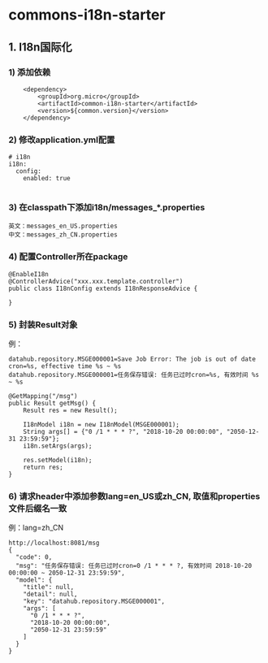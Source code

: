 # commons-i18n-starter

## 1. I18n国际化

### 1) 添加依赖

```
	<dependency>
		<groupId>org.micro</groupId>
		<artifactId>common-i18n-starter</artifactId>
		<version>${common.version}</version>
	</dependency>

```

### 2) 修改application.yml配置

```
# i18n
i18n:
  config:
    enabled: true
    
```

### 3) 在classpath下添加i18n/messages_*.properties

```
英文：messages_en_US.properties
中文：messages_zh_CN.properties

```

### 4) 配置Controller所在package

```
@EnableI18n
@ControllerAdvice("xxx.xxx.template.controller")
public class I18nConfig extends I18nResponseAdvice {

}

```

### 5) 封装Result对象

例：

```
datahub.repository.MSGE000001=Save Job Error: The job is out of date cron=%s, effective time %s ~ %s
datahub.repository.MSGE000001=任务保存错误: 任务已过时cron=%s, 有效时间 %s ~ %s

@GetMapping("/msg")
public Result getMsg() {
	Result res = new Result();
	
	I18nModel i18n = new I18nModel(MSGE000001);
	String args[] = {"0 /1 * * * ?", "2018-10-20 00:00:00", "2050-12-31 23:59:59"};
	i18n.setArgs(args);
	
	res.setModel(i18n);
	return res;
}

```

### 6) 请求header中添加参数lang=en_US或zh_CN, 取值和properties文件后缀名一致

例：lang=zh_CN

```
http://localhost:8081/msg
{
  "code": 0,
  "msg": "任务保存错误: 任务已过时cron=0 /1 * * * ?, 有效时间 2018-10-20 00:00:00 ~ 2050-12-31 23:59:59",
  "model": {
    "title": null,
    "detail": null,
    "key": "datahub.repository.MSGE000001",
    "args": [
      "0 /1 * * * ?",
      "2018-10-20 00:00:00",
      "2050-12-31 23:59:59"
    ]
  }
}

```